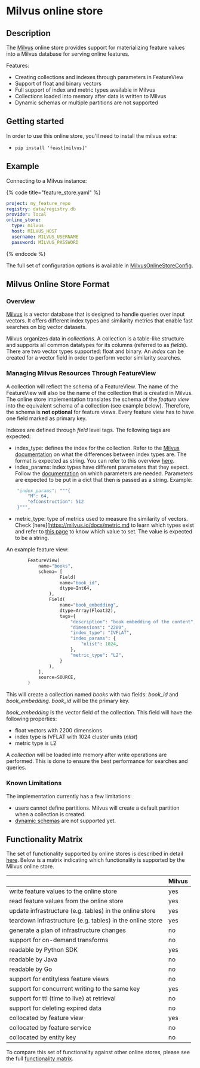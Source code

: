 # Milvus online store

## Description

The [Milvus](https://milvus.io/) online store provides support for materializing feature values into a Milvus database for serving online features.

Features:
* Creating collections and indexes through parameters in FeatureView
* Support of float and binary vectors
* Full support of index and metric types available in Milvus
* Collections loaded into memory after data is written to Milvus
* Dynamic schemas or multiple partitions are not supported

## Getting started
In order to use this online store, you'll need to install the milvus extra:
- `pip install 'feast[milvus]'`

## Example

Connecting to a Milvus instance:

{% code title="feature_store.yaml" %}
```yaml
project: my_feature_repo
registry: data/registry.db
provider: local
online_store:
  type: milvus
  host: MILVUS_HOST
  username: MILVUS_USERNAME
  password: MILVUS_PASSWORD
```
{% endcode %}

The full set of configuration options is available in [MilvusOnlineStoreConfig](https://github.com/ExpediaGroup/feast/blob/master/sdk/python/feast/expediagroup/vectordb/milvus_online_store.py#L40).

## Milvus Online Store Format

### Overview

[Milvus](https://milvus.io/docs/overview.md) is a vector database that is designed to handle queries over input vectors. It offers different index types and similarity metrics that enable fast searches on big vector datasets.

Milvus organizes data in _collections_. A collection is a table-like structure and supports all common datatypes for its columns (referred to as _fields_). There are two vector types supported: float and binary. An _index_ can be created for a vector field in order to perform vector similarity searches.

### Managing Milvus Resources Through FeatureView

A collection will reflect the schema of a FeatureView. The name of the FeatureView will also be the name of the collection that is created in Milvus. The online store implementation translates the schema of the _feature view_ into the equivalent schema of a collection (see example below). Therefore, the schema is **not optional** for feature views. Every feature view has to have one field marked as primary key.

Indexes are defined through _field_ level tags. The following tags are expected:

* index_type: defines the index for the collection. Refer to the [Milvus documentation](https://milvus.io/docs/index.md) on what the differences between index types are. The format is expected as string. You can refer to this overview [here](https://milvus.io/docs/build_index.md#Prepare-index-parameter).
* index_params: index types have different parameters that they expect. Follow the [documentation](https://milvus.io/docs/index.md) on which parameters are needed. Parameters are expected to be put in a dict that then is passed as a string.
    Example:
```python
    "index_params": """{
        "M": 64,
        "efConstruction": 512
    }""",
```
* metric_type: type of metrics used to measure the similarity of vectors. Check [here](https://milvus.io/docs/metric.md to learn which types exist and refer to [this page](https://milvus.io/docs/build_index.md#Prepare-index-parameter) to know which value to set. The value is expected to be a string. 

An example feature view:
```python
        FeatureView(
            name="books",
            schema= [
                    Field(
                    name="book_id",
                    dtype=Int64,
                ),
                Field(
                    name="book_embedding",
                    dtype=Array(Float32),
                    tags={
                        "description": "book embedding of the content",
                        "dimensions": "2200",
                        "index_type": "IVFLAT",
                        "index_params": {
                            "nlist": 1024,
                        },
                        "metric_type": "L2",
                    }
                ),
            ],
            source=SOURCE,
        )
```

This will create a collection named _books_ with two fields: _book_id_ and _book_embedding_. _book_id_ will be the primary key.

_book_embedding_ is the vector field of the collection. This field will have the following properties:
* float vectors with 2200 dimensions
* index type is IVFLAT with 1024 cluster units (_nlist_)
* metric type is L2

A _collection_ will be loaded into memory after write operations are performed. This is done to ensure the best performance for searches and queries.

### Known Limitations

The implementation currently has a few limitations:

* users cannot define partitions. Milvus will create a default partition when a collection is created.
* [dynamic schemas](https://milvus.io/docs/dynamic_schema.md#Dynamic-Schema) are not supported yet.

## Functionality Matrix

The set of functionality supported by online stores is described in detail [here](overview.md#functionality).
Below is a matrix indicating which functionality is supported by the Milvus online store.

|                                                           | Milvus |
| :-------------------------------------------------------- | :----- |
| write feature values to the online store                  | yes    |
| read feature values from the online store                 | yes    |
| update infrastructure (e.g. tables) in the online store   | yes    |
| teardown infrastructure (e.g. tables) in the online store | yes    |
| generate a plan of infrastructure changes                 | no     |
| support for on-demand transforms                          | no     |
| readable by Python SDK                                    | yes    |
| readable by Java                                          | no     |
| readable by Go                                            | no     |
| support for entityless feature views                      | no     |
| support for concurrent writing to the same key            | yes    |
| support for ttl (time to live) at retrieval               | no     |
| support for deleting expired data                         | no     |
| collocated by feature view                                | yes    |
| collocated by feature service                             | no     |
| collocated by entity key                                  | no     |

To compare this set of functionality against other online stores, please see the full [functionality matrix](overview.md#functionality-matrix).
